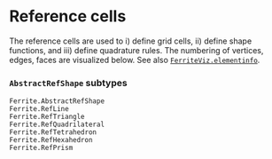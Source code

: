 # Reference cells

The reference cells are used to i) define grid cells, ii) define shape functions, and iii)
define quadrature rules. The numbering of vertices, edges, faces are visualized below. See also
[`FerriteViz.elementinfo`](https://ferrite-fem.github.io/FerriteViz.jl/dev/api/#FerriteViz.elementinfo).

### `AbstractRefShape` subtypes

```@docs
Ferrite.AbstractRefShape
Ferrite.RefLine
Ferrite.RefTriangle
Ferrite.RefQuadrilateral
Ferrite.RefTetrahedron
Ferrite.RefHexahedron
Ferrite.RefPrism
```
